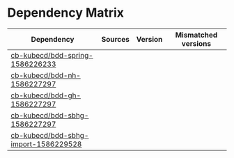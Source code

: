 # Dependency Matrix

Dependency | Sources | Version | Mismatched versions
---------- | ------- | ------- | -------------------
[cb-kubecd/bdd-spring-1586226233](https://github.com/cb-kubecd/bdd-spring-1586226233.git) |  | []() | 
[cb-kubecd/bdd-nh-1586227297](https://github.com/cb-kubecd/bdd-nh-1586227297.git) |  | []() | 
[cb-kubecd/bdd-gh-1586227297](https://github.com/cb-kubecd/bdd-gh-1586227297.git) |  | []() | 
[cb-kubecd/bdd-sbhg-1586227297](https://github.com/cb-kubecd/bdd-sbhg-1586227297.git) |  | []() | 
[cb-kubecd/bdd-sbhg-import-1586229528](https://github.com/cb-kubecd/bdd-sbhg-import-1586229528.git) |  | []() | 
